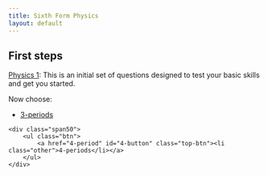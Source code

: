 ```yaml
---
title: Sixth Form Physics
layout: default
---
```

## First steps
[Physics 1](physics-1.html):  This is an initial set of questions designed to test your basic skills and get you started.

Now choose:

<div class="clearfix">
	<div class="span50">
		<ul class="btn">
			<a href="3-period" id="3-button" class="top-btn"><li class="other">3-periods</li></a>
		</ul>
	</div>
	
	<div class="span50">
		<ul class="btn">
			<a href="4-period" id="4-button" class="top-btn"><li class="other">4-periods</li></a>
		</ul>
	</div>
</div>
